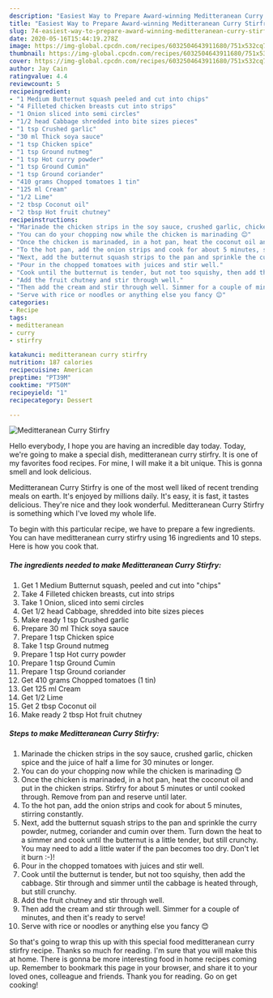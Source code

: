```yaml
---
description: "Easiest Way to Prepare Award-winning Meditteranean Curry Stirfry"
title: "Easiest Way to Prepare Award-winning Meditteranean Curry Stirfry"
slug: 74-easiest-way-to-prepare-award-winning-meditteranean-curry-stirfry
date: 2020-05-16T15:44:19.278Z
image: https://img-global.cpcdn.com/recipes/6032504643911680/751x532cq70/meditteranean-curry-stirfry-recipe-main-photo.jpg
thumbnail: https://img-global.cpcdn.com/recipes/6032504643911680/751x532cq70/meditteranean-curry-stirfry-recipe-main-photo.jpg
cover: https://img-global.cpcdn.com/recipes/6032504643911680/751x532cq70/meditteranean-curry-stirfry-recipe-main-photo.jpg
author: Jay Cain
ratingvalue: 4.4
reviewcount: 5
recipeingredient:
- "1 Medium Butternut squash peeled and cut into chips"
- "4 Filleted chicken breasts cut into strips"
- "1 Onion sliced into semi circles"
- "1/2 head Cabbage shredded into bite sizes pieces"
- "1 tsp Crushed garlic"
- "30 ml Thick soya sauce"
- "1 tsp Chicken spice"
- "1 tsp Ground nutmeg"
- "1 tsp Hot curry powder"
- "1 tsp Ground Cumin"
- "1 tsp Ground coriander"
- "410 grams Chopped tomatoes 1 tin"
- "125 ml Cream"
- "1/2 Lime"
- "2 tbsp Coconut oil"
- "2 tbsp Hot fruit chutney"
recipeinstructions:
- "Marinade the chicken strips in the soy sauce, crushed garlic, chicken spice and the juice of half a lime for 30 minutes or longer."
- "You can do your chopping now while the chicken is marinading 😊"
- "Once the chicken is marinaded, in a hot pan, heat the coconut oil and put in the chicken strips. Stirfry for about 5  minutes or until cooked through. Remove from pan and reserve until later."
- "To the hot pan, add the onion strips and cook for about 5 minutes, stirring constantly."
- "Next, add the butternut squash strips to the pan and sprinkle the curry powder, nutmeg, coriander and cumin over them. Turn down the heat to a simmer and cook until the butternut is a little tender, but still crunchy. You may need to add a little water if the pan becomes too dry. Don&#39;t let it burn :-)!"
- "Pour in the chopped tomatoes with juices and stir well."
- "Cook until the butternut is tender, but not too squishy, then add the cabbage. Stir through and simmer until the cabbage is heated through, but still crunchy."
- "Add the fruit chutney and stir through well."
- "Then add the cream and stir through well. Simmer for a couple of minutes, and then it&#39;s ready to serve!"
- "Serve with rice or noodles or anything else you fancy 😊"
categories:
- Recipe
tags:
- meditteranean
- curry
- stirfry

katakunci: meditteranean curry stirfry 
nutrition: 187 calories
recipecuisine: American
preptime: "PT39M"
cooktime: "PT50M"
recipeyield: "1"
recipecategory: Dessert

---
```



![Meditteranean Curry Stirfry](https://img-global.cpcdn.com/recipes/6032504643911680/751x532cq70/meditteranean-curry-stirfry-recipe-main-photo.jpg)

Hello everybody, I hope you are having an incredible day today. Today, we're going to make a special dish, meditteranean curry stirfry. It is one of my favorites food recipes. For mine, I will make it a bit unique. This is gonna smell and look delicious.



Meditteranean Curry Stirfry is one of the most well liked of recent trending meals on earth. It's enjoyed by millions daily. It's easy, it is fast, it tastes delicious. They're nice and they look wonderful. Meditteranean Curry Stirfry is something which I've loved my whole life.


To begin with this particular recipe, we have to prepare a few ingredients. You can have meditteranean curry stirfry using 16 ingredients and 10 steps. Here is how you cook that.

<!--inarticleads1-->

##### The ingredients needed to make Meditteranean Curry Stirfry:

1. Get 1 Medium Butternut squash, peeled and cut into &#34;chips&#34;
1. Take 4 Filleted chicken breasts, cut into strips
1. Take 1 Onion, sliced into semi circles
1. Get 1/2 head Cabbage, shredded into bite sizes pieces
1. Make ready 1 tsp Crushed garlic
1. Prepare 30 ml Thick soya sauce
1. Prepare 1 tsp Chicken spice
1. Take 1 tsp Ground nutmeg
1. Prepare 1 tsp Hot curry powder
1. Prepare 1 tsp Ground Cumin
1. Prepare 1 tsp Ground coriander
1. Get 410 grams Chopped tomatoes (1 tin)
1. Get 125 ml Cream
1. Get 1/2 Lime
1. Get 2 tbsp Coconut oil
1. Make ready 2 tbsp Hot fruit chutney




<!--inarticleads2-->

##### Steps to make Meditteranean Curry Stirfry:

1. Marinade the chicken strips in the soy sauce, crushed garlic, chicken spice and the juice of half a lime for 30 minutes or longer.
1. You can do your chopping now while the chicken is marinading 😊
1. Once the chicken is marinaded, in a hot pan, heat the coconut oil and put in the chicken strips. Stirfry for about 5  minutes or until cooked through. Remove from pan and reserve until later.
1. To the hot pan, add the onion strips and cook for about 5 minutes, stirring constantly.
1. Next, add the butternut squash strips to the pan and sprinkle the curry powder, nutmeg, coriander and cumin over them. Turn down the heat to a simmer and cook until the butternut is a little tender, but still crunchy. You may need to add a little water if the pan becomes too dry. Don&#39;t let it burn :-)!
1. Pour in the chopped tomatoes with juices and stir well.
1. Cook until the butternut is tender, but not too squishy, then add the cabbage. Stir through and simmer until the cabbage is heated through, but still crunchy.
1. Add the fruit chutney and stir through well.
1. Then add the cream and stir through well. Simmer for a couple of minutes, and then it&#39;s ready to serve!
1. Serve with rice or noodles or anything else you fancy 😊




So that's going to wrap this up with this special food meditteranean curry stirfry recipe. Thanks so much for reading. I'm sure that you will make this at home. There is gonna be more interesting food in home recipes coming up. Remember to bookmark this page in your browser, and share it to your loved ones, colleague and friends. Thank you for reading. Go on get cooking!
